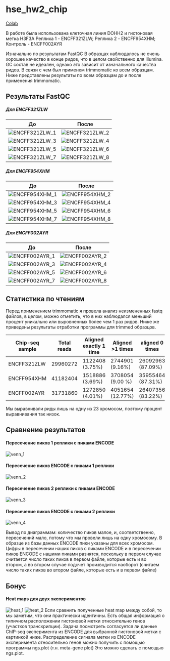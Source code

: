 # hse_hw2_chip
[Colab](https://colab.research.google.com/drive/1cT7HwhwYVLE4CRWp5uif2d7cwLc83sz1?usp=sharing)

В работе была использована клеточная линия DOHH2 и гистоновая метка H3F3A
Реплика 1 - ENCFF321ZLW; Реплика 2 - ENCFF954XHM; Контроль - ENCFF002AYR

Изначально по результатам FastQC В образцах наблюдалось не очень хорошее качество в конце ридов, что в целом свойственно для Illumina. GC состав не идеален, однако это зависит от изначального качества ридов. В связи с чем был применем trimmomatic ко всем образцам. Ниже представлены результаты по всем образцам до и после применения trimmomatic. 

## Результаты FastQC

##### Для ENCFF321ZLW
До                                        | После
----------------------------------------- | ----------------------------------------
![ENCFF321ZLW_1](/images/ENCFF321ZLW_fastqc_1.png)|![ENCFF321ZLW_2](/images/ENCFF321ZLW_fastqc_1.png)
![ENCFF321ZLW_3](/images/ENCFF321ZLW_fastqc_3.png)|![ENCFF321ZLW_4](/images/ENCFF321ZLW_fastqc_4.png)
![ENCFF321ZLW_5](/images/ENCFF321ZLW_fastqc_5.png)|![ENCFF321ZLW_6](/images/ENCFF321ZLW_fastqc_6.png)
![ENCFF321ZLW_7](/images/ENCFF321ZLW_fastqc_7.png)|![ENCFF321ZLW_8](/images/ENCFF321ZLW_fastqc_8.png)

##### Для ENCFF954XHM
До                                        | После
----------------------------------------- | ----------------------------------------
![ENCFF954XHM_1](/images/ENCFF954XHM_fastqc_1.png)|![ENCFF954XHM_2](/images/ENCFF954XHM_fastqc_2.png)
![ENCFF954XHM_3](/images/ENCFF954XHM_fastqc_3.png)|![ENCFF954XHM_4](/images/ENCFF954XHM_fastqc_4.png)
![ENCFF954XHM_5](/images/ENCFF954XHM_fastqc_5.png)|![ENCFF954XHM_6](/images/ENCFF954XHM_fastqc_6.png)
![ENCFF954XHM_7](/images/ENCFF954XHM_fastqc_7.png)|![ENCFF954XHM_8](/images/ENCFF954XHM_fastqc_8.png)

##### Для ENCFF002AYR
До                                        | После
----------------------------------------- | ----------------------------------------
![ENCFF002AYR_1](/images/ENCFF002AYR_fastqc_1.png)|![ENCFF002AYR_2](/images/ENCFF002AYR_fastqc_2.png)
![ENCFF002AYR_3](/images/ENCFF002AYR_fastqc_3.png)|![ENCFF002AYR_4](/images/ENCFF002AYR_fastqc_4.png)
![ENCFF002AYR_5](/images/ENCFF002AYR_fastqc_5.png)|![ENCFF002AYR_6](/images/ENCFF002AYR_fastqc_6.png)
![ENCFF002AYR_7](/images/ENCFF002AYR_fastqc_7.png)|![ENCFF002AYR_8](/images/ENCFF002AYR_fastqc_8.png)

## Статистика по чтениям
Перед применением trimmomatic я провела анализ неизмененных fastq файлов, в целом, можно отметить, что в них наблюдался меньший процент уникально или выровненных более чем 1 раз ридов. Ниже же приведены результаты отработки программы для trimmed образцов. 

Chip-seq sample| Total reads| Aligned exactly 1 time| Aligned >1 times| aligned 0 times
---------------|--------------------------------|----------------|---------------|--------
ENCFF321ZLW|29960272|1122408 (3.75%)|2744901 (9.16%)|26092963 (87.09%)
ENCFF954XHM|41182404|1518886 (3.69%)|3708054 (9.00 %)|35955464 (87.31%)
ENCFF002AYR|31731860|1272850 (4.01%)|4051654 (12.77%)|26407356 (83.22%)

Мы выравнивали риды лишь на одну из 23 хромосом, поэтому процент выравнивания так низок.
## Сравнение результатов

#### Пересечение пиков 1 реплики с пиками ENCODE
![venn_1](/images/venn_1.png)

#### Пересечение пиков ENCODE с пиками 1 реплики
![venn_2](/images/venn_2.png)

#### Пересечение пиков 2 реплики с пиками ENCODE
![venn_3](/images/venn_3.png)

#### Пересечение пиков ENCODE с пиками 2 реплики
![venn_4](/images/venn_4.png)

Вывод по диаграммам: количество пиков малое, и, соответственно, пересечений мало, потому что мы провели лишь на одну хромосому. 
В образце из базы данных ENCODE пики указаны для всех хромосом. 
Цифры в пересечении наших пиков с пиками ENCODE и в пересечении пиков ENCODE с нашими пиками разнятся, поскольку в первом случае считается число таких пиков в первом файле, которые есть и во втором, а во втором случае подсчет производится наоборот (считаем число таких пиков во втором файле, которые есть и в первом файле) 

## Бонус
#### Heat maps для двух экспериментов
![heat_1](/images/heat_map_1.png)
![heat_2](/images/heat_map_2.png)
Если сравнить полученные heat map между собой, то мы заметим, что они практически идентичны. 
Есть общая информация о типичном расположении гистоновой метки относительно генов (участков транскрипции). Задача посмотреть согласуется ли данные ChIP-seq эксперимента из ENCODE для выбранной гистоновой метки с картинкой ниже. Распределение сигнала метки из ENCODE эксперимента относительно генов можно получить с помощью программы ngs.plot (т.н. meta-gene plot) Это можно сделать с помощью ngs.plot.

